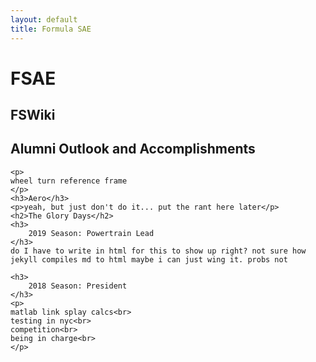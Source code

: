 ```yaml
---
layout: default
title: Formula SAE
---
```

<html>
<title></title>
<body>
	<h1>FSAE</h1>
	<h2>FSWiki</h2>
	<h2>Alumni Outlook and Accomplishments</h2>
	
	<p>
	wheel turn reference frame
	</p>
	<h3>Aero</h3>
	<p>yeah, but just don't do it... put the rant here later</p>
	<h2>The Glory Days</h2>
	<h3>
		2019 Season: Powertrain Lead
	</h3>
	do I have to write in html for this to show up right? not sure how jekyll compiles md to html maybe i can just wing it. probs not
	
	<h3>
		2018 Season: President
	</h3>
	<p>	
	matlab link splay calcs<br>
	testing in nyc<br>
	competition<br>
	being in charge<br>
	</p>
<body>
</html>